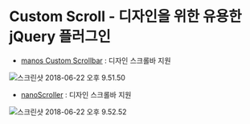 # Custom Scroll - 디자인을 위한 유용한 jQuery 플러그인

- [manos Custom Scrollbar](http://manos.malihu.gr/repository/custom-scrollbar/demo/examples/complete_examples.html) : 디자인 스크롤바 지원

![스크린샷 2018-06-22 오후 9.51.50](https://lh3.googleusercontent.com/-ImjtAOvC7gk/WyzxFnAFt_I/AAAAAAAAUPk/bnc1Wm5oQuoHzneEPyGZ9okmkB6C3v9hwCHMYCw/I/%255BUNSET%255D)

- [nanoScroller](http://jamesflorentino.github.io/nanoScrollerJS/) : 디자인 스크롤바 지원

![스크린샷 2018-06-22 오후 9.52.52](https://lh3.googleusercontent.com/-Qi1FvOKyZb0/WyzxSMsbJqI/AAAAAAAAUPo/ZBvgtB8xwngkuXDSAYwXxolfQQGPyD7KgCHMYCw/I/%255BUNSET%255D)




